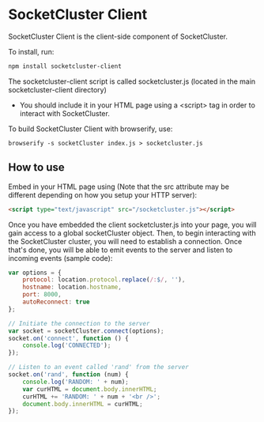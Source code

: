 SocketCluster Client
======

SocketCluster Client is the client-side component of SocketCluster.

To install, run:

```bash
npm install socketcluster-client
```

The socketcluster-client script is called socketcluster.js (located in the main socketcluster-client directory) 
- You should include it in your HTML page using a &lt;script&gt; tag in order to interact with SocketCluster.

To build SocketCluster Client with browserify, use:

```
browserify -s socketCluster index.js > socketcluster.js
```

## How to use

Embed in your HTML page using (Note that the src attribute may be different depending on how you setup your HTTP server):

```html
<script type="text/javascript" src="/socketcluster.js"></script>
```

Once you have embedded the client socketcluster.js into your page, you will gain access to a global socketCluster object.
Then, to begin interacting with the SocketCluster cluster, you will need to establish a connection.
Once that's done, you will be able to emit events to the server and listen to incoming events (sample code):

```js
var options = {
    protocol: location.protocol.replace(/:$/, ''),
    hostname: location.hostname,
    port: 8000,
    autoReconnect: true
};

// Initiate the connection to the server
var socket = socketCluster.connect(options);
socket.on('connect', function () {
    console.log('CONNECTED');
});

// Listen to an event called 'rand' from the server
socket.on('rand', function (num) {
    console.log('RANDOM: ' + num);
    var curHTML = document.body.innerHTML;
    curHTML += 'RANDOM: ' + num + '<br />';
    document.body.innerHTML = curHTML;
});
```